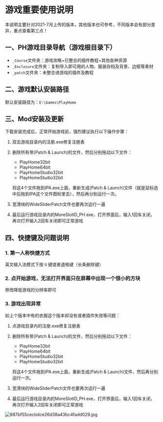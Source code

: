 # 游戏重要使用说明

本说明主要针对2021-7月上传的版本，其他版本也可参考，不同版本会有部分差异，重点查看第三点！

## 一、PH游戏目录导航（游戏根目录下）

- `_Course`文件夹：游戏攻略+已整合的插件教程+其他各种资源
- `_Enclosure`文件夹：复制导入即可用的人物、服装存档及背景、边框等素材
- `_patch`文件夹：未整合进游戏的插件及教程

## 二、游戏默认安装路径

默认安装路径为：`E:\Games\PlayHome`

## 三、Mod安装及更新

下载安装完成后，正常开始游戏前，强烈建议执行以下操作步骤：

1. 双击游戏目录内的注册.exe修复注册表
2. 删除所有带(Patch & Launch)的文件，然后分别拖动以下文件：
   - PlayHome32bit
   - PlayHome64bit
   - PlayHomeStudio32bit
   - PlayHomeStudio32bit
   
   将这4个文件拖到IPA.exe上面，重新生成(Patch & Launch)文件（就是鼠标选中后拖到IPA这个文件图标里去），然后再分别运行一次。
3. 宽滑块的WideSliderPatch文件也要再次运行一遍
4. 最后运行游戏目录内的MoreSlotID_PH.exe，打开界面后，输入1回车关闭，再次打开输入2回车关闭即可正常游戏

## 四、快捷键及问题说明

### 1. 第一人称快捷方式

英文输入法模式下按 `O` 键或者退格键（长条删除键）

### 2. 点开始游戏，无法打开界面只在屏幕中出现一个很小的方块

修改降低游戏的分辨率即可

### 3. 游戏出现异常

如上个版本中有的衣服这个版本却没有或者插件失效等问题：

1. 点游戏目录内的注册.exe修复注册表
2. 删除所有带(Patch & Launch)的文件，然后分别拖动以下文件：
   - PlayHome32bit
   - PlayHome64bit
   - PlayHomeStudio32bit
   - PlayHomeStudio32bit
   
   将这4个文件拖到IPA.exe上面，重新生成(Patch & Launch)文件，然后再分别运行一次。
3. 宽滑块的WideSliderPatch文件也要再次运行一遍
4. 最后运行游戏目录内的MoreSlotID_PH.exe，打开界面后，输入1回车关闭，再次打开输入2回车关闭即可正常游戏

![887bf55cecbdce26d38a43bc4fadd029.jpg](https://zycs-img-c5u.pages.dev/v2/0SvXlBD.jpeg)